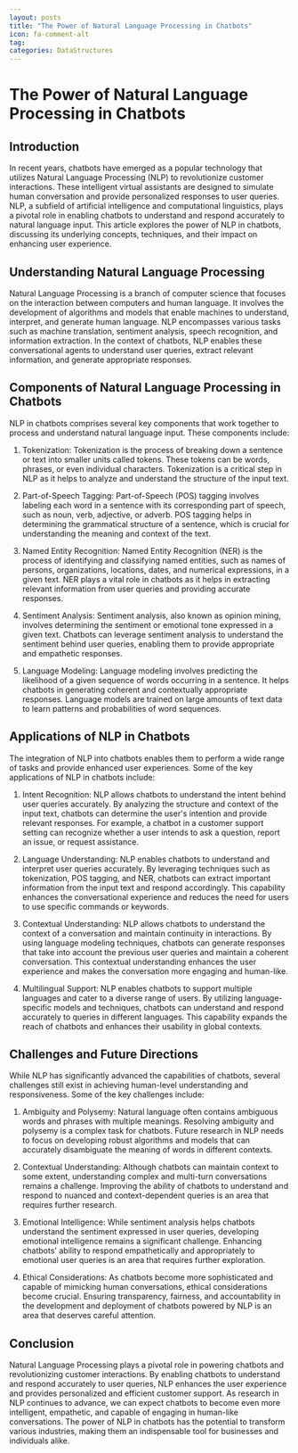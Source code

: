 ```yaml
---
layout: posts
title: "The Power of Natural Language Processing in Chatbots"
icon: fa-comment-alt
tag:      
categories: DataStructures
---
```



# The Power of Natural Language Processing in Chatbots

## Introduction
In recent years, chatbots have emerged as a popular technology that utilizes Natural Language Processing (NLP) to revolutionize customer interactions. These intelligent virtual assistants are designed to simulate human conversation and provide personalized responses to user queries. NLP, a subfield of artificial intelligence and computational linguistics, plays a pivotal role in enabling chatbots to understand and respond accurately to natural language input. This article explores the power of NLP in chatbots, discussing its underlying concepts, techniques, and their impact on enhancing user experience.

## Understanding Natural Language Processing
Natural Language Processing is a branch of computer science that focuses on the interaction between computers and human language. It involves the development of algorithms and models that enable machines to understand, interpret, and generate human language. NLP encompasses various tasks such as machine translation, sentiment analysis, speech recognition, and information extraction. In the context of chatbots, NLP enables these conversational agents to understand user queries, extract relevant information, and generate appropriate responses.

## Components of Natural Language Processing in Chatbots
NLP in chatbots comprises several key components that work together to process and understand natural language input. These components include:

1. Tokenization: Tokenization is the process of breaking down a sentence or text into smaller units called tokens. These tokens can be words, phrases, or even individual characters. Tokenization is a critical step in NLP as it helps to analyze and understand the structure of the input text.

2. Part-of-Speech Tagging: Part-of-Speech (POS) tagging involves labeling each word in a sentence with its corresponding part of speech, such as noun, verb, adjective, or adverb. POS tagging helps in determining the grammatical structure of a sentence, which is crucial for understanding the meaning and context of the text.

3. Named Entity Recognition: Named Entity Recognition (NER) is the process of identifying and classifying named entities, such as names of persons, organizations, locations, dates, and numerical expressions, in a given text. NER plays a vital role in chatbots as it helps in extracting relevant information from user queries and providing accurate responses.

4. Sentiment Analysis: Sentiment analysis, also known as opinion mining, involves determining the sentiment or emotional tone expressed in a given text. Chatbots can leverage sentiment analysis to understand the sentiment behind user queries, enabling them to provide appropriate and empathetic responses.

5. Language Modeling: Language modeling involves predicting the likelihood of a given sequence of words occurring in a sentence. It helps chatbots in generating coherent and contextually appropriate responses. Language models are trained on large amounts of text data to learn patterns and probabilities of word sequences.

## Applications of NLP in Chatbots
The integration of NLP into chatbots enables them to perform a wide range of tasks and provide enhanced user experiences. Some of the key applications of NLP in chatbots include:

1. Intent Recognition: NLP allows chatbots to understand the intent behind user queries accurately. By analyzing the structure and context of the input text, chatbots can determine the user's intention and provide relevant responses. For example, a chatbot in a customer support setting can recognize whether a user intends to ask a question, report an issue, or request assistance.

2. Language Understanding: NLP enables chatbots to understand and interpret user queries accurately. By leveraging techniques such as tokenization, POS tagging, and NER, chatbots can extract important information from the input text and respond accordingly. This capability enhances the conversational experience and reduces the need for users to use specific commands or keywords.

3. Contextual Understanding: NLP allows chatbots to understand the context of a conversation and maintain continuity in interactions. By using language modeling techniques, chatbots can generate responses that take into account the previous user queries and maintain a coherent conversation. This contextual understanding enhances the user experience and makes the conversation more engaging and human-like.

4. Multilingual Support: NLP enables chatbots to support multiple languages and cater to a diverse range of users. By utilizing language-specific models and techniques, chatbots can understand and respond accurately to queries in different languages. This capability expands the reach of chatbots and enhances their usability in global contexts.

## Challenges and Future Directions
While NLP has significantly advanced the capabilities of chatbots, several challenges still exist in achieving human-level understanding and responsiveness. Some of the key challenges include:

1. Ambiguity and Polysemy: Natural language often contains ambiguous words and phrases with multiple meanings. Resolving ambiguity and polysemy is a complex task for chatbots. Future research in NLP needs to focus on developing robust algorithms and models that can accurately disambiguate the meaning of words in different contexts.

2. Contextual Understanding: Although chatbots can maintain context to some extent, understanding complex and multi-turn conversations remains a challenge. Improving the ability of chatbots to understand and respond to nuanced and context-dependent queries is an area that requires further research.

3. Emotional Intelligence: While sentiment analysis helps chatbots understand the sentiment expressed in user queries, developing emotional intelligence remains a significant challenge. Enhancing chatbots' ability to respond empathetically and appropriately to emotional user queries is an area that requires further exploration.

4. Ethical Considerations: As chatbots become more sophisticated and capable of mimicking human conversations, ethical considerations become crucial. Ensuring transparency, fairness, and accountability in the development and deployment of chatbots powered by NLP is an area that deserves careful attention.

## Conclusion
Natural Language Processing plays a pivotal role in powering chatbots and revolutionizing customer interactions. By enabling chatbots to understand and respond accurately to user queries, NLP enhances the user experience and provides personalized and efficient customer support. As research in NLP continues to advance, we can expect chatbots to become even more intelligent, empathetic, and capable of engaging in human-like conversations. The power of NLP in chatbots has the potential to transform various industries, making them an indispensable tool for businesses and individuals alike.